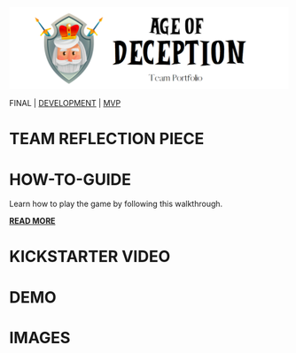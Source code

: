![Final Title](Final-Title.PNG)

FINAL  | [DEVELOPMENT](https://zebenman.github.io/DECO3801-Synergistics/Team-Portfolio/Development)     |     [MVP](https://zebenman.github.io/DECO3801-Synergistics/Team-Portfolio/MVP)

# TEAM REFLECTION PIECE

# HOW-TO-GUIDE
Learn how to play the game by following this walkthrough.

**[READ MORE](https://zebenman.github.io/DECO3801-Synergistics/Team-Portfolio/Final/Tutorial/Guide)**

# KICKSTARTER VIDEO

# DEMO

# IMAGES